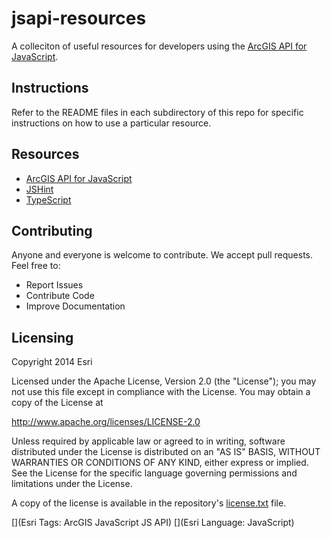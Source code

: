 jsapi-resources
===============
A colleciton of useful resources for developers using the [ArcGIS API for JavaScript](https://js.arcgis.com).

## Instructions  
Refer to the README files in each subdirectory of this repo for specific instructions on how to use a particular resource.  

## Resources
* [ArcGIS API for JavaScript](https://js.arcgis.com)
* [JSHint](http://www.jshint.com/)
* [TypeScript](http://www.typescriptlang.org/)

## Contributing
Anyone and everyone is welcome to contribute. We accept pull requests. Feel free to:  
* Report Issues
* Contribute Code
* Improve Documentation

## Licensing
Copyright 2014 Esri

Licensed under the Apache License, Version 2.0 (the "License");
you may not use this file except in compliance with the License.
You may obtain a copy of the License at

   http://www.apache.org/licenses/LICENSE-2.0

Unless required by applicable law or agreed to in writing, software
distributed under the License is distributed on an "AS IS" BASIS,
WITHOUT WARRANTIES OR CONDITIONS OF ANY KIND, either express or implied.
See the License for the specific language governing permissions and
limitations under the License.

A copy of the license is available in the repository's [license.txt](https://raw.github.com/Esri/jsapi-resources/master/license.txt) file.

[](Esri Tags: ArcGIS JavaScript JS API)
[](Esri Language: JavaScript)
